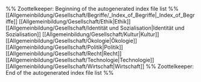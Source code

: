 %% Zoottelkeeper: Beginning of the autogenerated index file list  %%
 [[Allgemeinbildung/Gesellschaft/Begriffe/_Index_of_Begriffe|_Index_of_Begriffe]]
 [[Allgemeinbildung/Gesellschaft/Ethik|Ethik]]
 [[Allgemeinbildung/Gesellschaft/Identität und Sozialisation|Identität und Sozialisation]]
 [[Allgemeinbildung/Gesellschaft/Kultur|Kultur]]
 [[Allgemeinbildung/Gesellschaft/Ökologie|Ökologie]]
 [[Allgemeinbildung/Gesellschaft/Politik|Politik]]
 [[Allgemeinbildung/Gesellschaft/Recht|Recht]]
 [[Allgemeinbildung/Gesellschaft/Technologie|Technologie]]
 [[Allgemeinbildung/Gesellschaft/Wirtschaft|Wirtschaft]]
%% Zoottelkeeper: End of the autogenerated index file list  %%
